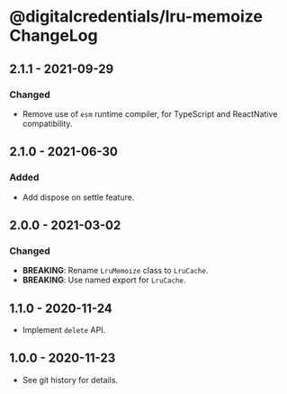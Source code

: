 # @digitalcredentials/lru-memoize ChangeLog

## 2.1.1 - 2021-09-29

### Changed
- Remove use of `esm` runtime compiler, for TypeScript and ReactNative compatibility.

## 2.1.0 - 2021-06-30

### Added
- Add dispose on settle feature.

## 2.0.0 - 2021-03-02

### Changed
- **BREAKING**: Rename `LruMemoize` class to `LruCache`.
- **BREAKING**: Use named export for `LruCache`.

## 1.1.0 - 2020-11-24

- Implement `delete` API.

## 1.0.0 - 2020-11-23

- See git history for details.
